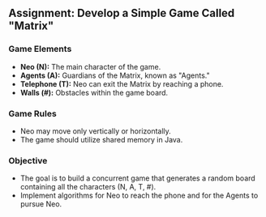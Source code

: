 ## Assignment: Develop a Simple Game Called "Matrix"

### Game Elements

- **Neo (N):** The main character of the game.
- **Agents (A):** Guardians of the Matrix, known as "Agents."
- **Telephone (T):** Neo can exit the Matrix by reaching a phone.
- **Walls (#):** Obstacles within the game board.

### Game Rules

- Neo may move only vertically or horizontally.
- The game should utilize shared memory in Java.

### Objective

- The goal is to build a concurrent game that generates a random board containing all the characters (N, A, T, #).
- Implement algorithms for Neo to reach the phone and for the Agents to pursue Neo.
